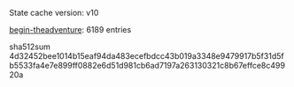 State cache version: v10

[begin-theadventure](https://github.com/begin-theadventure): 6189 entries

sha512sum 4d32452bee1014b15eaf94da483ecefbdcc43b019a3348e9479917b5f31d5fb5533fa4e7e899ff0882e6d51d981cb6ad7197a263130321c8b67effce8c49920a
